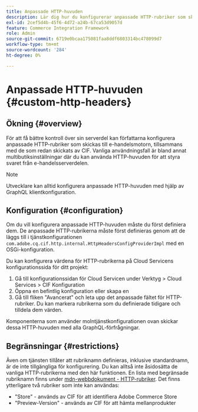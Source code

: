 ```yaml
---
title: Anpassade HTTP-huvuden
description: Lär dig hur du konfigurerar anpassade HTTP-rubriker som ska skickas till e-handelsmotorn, tillsammans med de som redan skickats av CIF.
exl-id: 2cef5d4b-45f6-4d72-a24b-67ca53d9057d
feature: Commerce Integration Framework
role: Admin
source-git-commit: 6719e0bcaa175081faa8ddf6803314bc478099d7
workflow-type: tm+mt
source-wordcount: '284'
ht-degree: 0%

---
```


# Anpassade HTTP-huvuden {#custom-http-headers}

## Ökning {#overview}

För att få bättre kontroll över sin serverdel kan författarna konfigurera anpassade HTTP-rubriker som skickas till e-handelsmotorn, tillsammans med de som redan skickats av CIF. Vanliga användningsfall är bland annat multibutiksinställningar där du kan använda HTTP-huvuden för att styra svaret från e-handelsserverdelen.

>[!NOTE]
>
>Utvecklare kan alltid konfigurera anpassade HTTP-huvuden med hjälp av GraphQL klientkonfiguration.
>

## Konfiguration {#configuration}

Om du vill konfigurera anpassade HTTP-huvuden måste du först definiera dem. De anpassade HTTP-rubrikerna måste först definieras genom att de läggs till i tjänstkonfigurationen `com.adobe.cq.cif.http.internal.HttpHeadersConfigProviderImpl` med en OSGi-konfiguration.

Du kan konfigurera värdena för HTTP-rubrikerna på Cloud Servicens konfigurationssida för ditt projekt:

1. Gå till konfigurationssidan för Cloud Servicen under Verktyg > Cloud Services > CIF Konfiguration
1. Öppna en befintlig konfiguration eller skapa en
1. Gå till fliken &quot;Avancerat&quot; och leta upp det anpassade fältet för HTTP-rubriker. Du kan markera rubrikerna som du definierade tidigare och tilldela dem värden.

Komponenterna som använder molntjänstkonfigurationen ovan skickar dessa HTTP-huvuden med alla GraphQL-förfrågningar.

## Begränsningar {#restrictions}

Även om tjänsten tillåter att rubriknamn definieras, inklusive standardnamn, är de inte tillgängliga för konfigurering. Du kan alltså inte åsidosätta de vanliga HTTP-rubrikerna med den här funktionen. En lista med begränsade rubriknamn finns under [mdn-webbdokument - HTTP-rubriker](https://developer.mozilla.org/en-US/docs/Web/HTTP/Headers). Det finns ytterligare två rubriker som inte kan användas:

* &quot;Store&quot; - används av CIF för att identifiera Adobe Commerce Store
* &quot;Preview-Version&quot; - används av CIF för att hämta mellanprodukter

